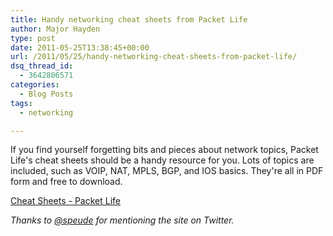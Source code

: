 ```yaml
---
title: Handy networking cheat sheets from Packet Life
author: Major Hayden
type: post
date: 2011-05-25T13:38:45+00:00
url: /2011/05/25/handy-networking-cheat-sheets-from-packet-life/
dsq_thread_id:
  - 3642806571
categories:
  - Blog Posts
tags:
  - networking

---
```

If you find yourself forgetting bits and pieces about network topics, Packet Life's cheat sheets should be a handy resource for you. Lots of topics are included, such as VOIP, NAT, MPLS, BGP, and IOS basics. They're all in PDF form and free to download.

[Cheat Sheets - Packet Life][1]

_Thanks to [@speude][2] for mentioning the site on Twitter._

 [1]: http://packetlife.net/library/cheat-sheets/
 [2]: http://twitter.com/speude/status/73333508344524800
